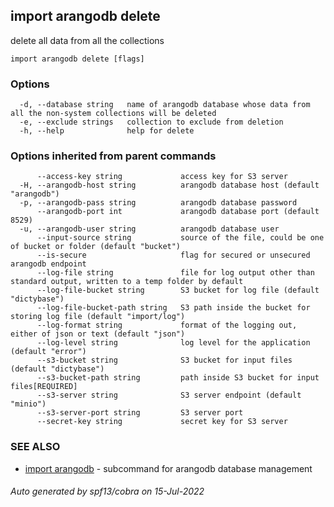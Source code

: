 ## import arangodb delete

delete all data from all the collections

```
import arangodb delete [flags]
```

### Options

```
  -d, --database string   name of arangodb database whose data from all the non-system collections will be deleted
  -e, --exclude strings   collection to exclude from deletion
  -h, --help              help for delete
```

### Options inherited from parent commands

```
      --access-key string             access key for S3 server
  -H, --arangodb-host string          arangodb database host (default "arangodb")
  -p, --arangodb-pass string          arangodb database password
      --arangodb-port int             arangodb database port (default 8529)
  -u, --arangodb-user string          arangodb database user
      --input-source string           source of the file, could be one of bucket or folder (default "bucket")
      --is-secure                     flag for secured or unsecured arangodb endpoint
      --log-file string               file for log output other than standard output, written to a temp folder by default
      --log-file-bucket string        S3 bucket for log file (default "dictybase")
      --log-file-bucket-path string   S3 path inside the bucket for storing log file (default "import/log")
      --log-format string             format of the logging out, either of json or text (default "json")
      --log-level string              log level for the application (default "error")
      --s3-bucket string              S3 bucket for input files (default "dictybase")
      --s3-bucket-path string         path inside S3 bucket for input files[REQUIRED]
      --s3-server string              S3 server endpoint (default "minio")
      --s3-server-port string         S3 server port
      --secret-key string             secret key for S3 server
```

### SEE ALSO

* [import arangodb](import_arangodb.md)	 - subcommand for arangodb database management

###### Auto generated by spf13/cobra on 15-Jul-2022
